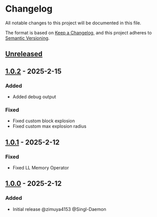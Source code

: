# Changelog

All notable changes to this project will be documented in this file.

The format is based on [Keep a Changelog](https://keepachangelog.com/en/1.0.0/),
and this project adheres to [Semantic Versioning](https://semver.org/spec/v2.0.0.html).

## [Unreleased]


## [1.0.2] - 2025-2-15

### Added

- Added debug output

### Fixed

- Fixed custom block explosion
- Fixed custom max explosion radius


## [1.0.1] - 2025-2-12

### Fixed

- Fixed LL Memory Operator


## [1.0.0] - 2025-2-12

### Added

- Initial release @zimuya4153 @Singl-Daemon

[Unreleased]: https://github.com/TelluriumDev/BanExplosion/compare/v1.0.2...HEAD
[1.0.2]: https://github.com/TelluriumDev/BanExplosion/releases/tag/v1.0.2
[1.0.1]: https://github.com/TelluriumDev/BanExplosion/releases/tag/v1.0.1
[1.0.0]: https://github.com/TelluriumDev/BanExplosion/releases/tag/v1.0.0
